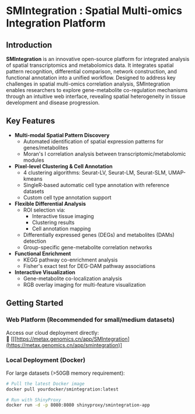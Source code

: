 # SMIntegration : Spatial Multi-omics Integration Platform
## Introduction
**SMIntegration** is an innovative open-source platform for integrated analysis of spatial transcriptomics and metabolomics data. It integrates spatial pattern recognition, differential comparison, network construction, and functional annotation into a unified workflow. Designed to address key challenges in spatial multi-omics correlation analysis, SMIntegration enables researchers to explore gene-metabolite co-regulation mechanisms through an intuitive web interface, revealing spatial heterogeneity in tissue development and disease progression.

## Key Features
- **Multi-modal Spatial Pattern Discovery**
  - Automated identification of spatial expression patterns for genes/metabolites
  - Moran's I correlation analysis between transcriptomic/metabolomic modules
- **Pixel-level Clustering & Cell Annotation**
  - 4 clustering algorithms: Seurat-LV, Seurat-LM, Seurat-SLM, UMAP-kmeans
  - SingleR-based automatic cell type annotation with reference datasets
  - Custom cell type annotation support
- **Flexible Differential Analysis**
  - ROI selection via: 
    - Interactive tissue imaging
    - Clustering results 
    - Cell annotation mapping
  - Differentially expressed genes (DEGs) and metabolites (DAMs) detection
  - Group-specific gene-metabolite correlation networks
- **Functional Enrichment**
  - KEGG pathway co-enrichment analysis
  - Fisher's exact test for DEG-DAM pathway associations
- **Interactive Visualization**
  - Gene-metabolite co-localization analysis
  - RGB overlay imaging for multi-feature visualization

## Getting Started
### Web Platform (Recommended for small/medium datasets)
Access our cloud deployment directly:  
🔗 [[[https://metax.genomics.cn/app/SMIntegration](https://metax.genomics.cn/app/smintegration)]

### Local Deployment (Docker)
For large datasets (>50GB memory requirement):
```bash
# Pull the latest Docker image
docker pull yourdocker/smintegration:latest

# Run with ShinyProxy
docker run -d -p 8080:8080 shinyproxy/smintegration-app
